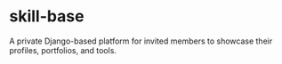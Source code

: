 # skill-base
A private Django-based platform for invited members to showcase their profiles, portfolios, and tools.
